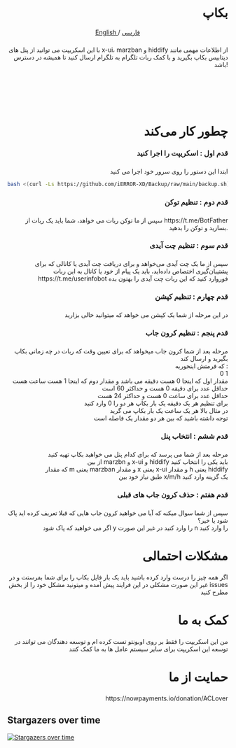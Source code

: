 <h1 align="right">بکاپ</h1>

<p align="center">
 <a href="./README.md">
 English
 </a>
 /
 <a href="./README-fa.md">
 فارسی
 </a>
</p>

###

<p align="right">با این اسکریپت می توانید از پنل های x-ui، marzban و hiddify از اطلاعات مهمی مانند دیتابیس بکاپ بگیرید و با کمک ربات تلگرام به تلگرام ارسال کنید تا همیشه در دسترس باشد!</p>

###

<br clear="both">

<p align="left">‏<br>‏</p>

###

<h1 align="right">چطور کار می‌کند</h1>

###

<h3 align="right">قدم اول : اسکریپت را اجرا کنید</h3>

###

<p align="right">ابتدا این دستور را روی سرور خود اجرا می کنید</p>
  
```bash
bash <(curl -Ls https://github.com/iERROR-XD/Backup/raw/main/backup.sh)
``` 

###

<h3 align="right">قدم دوم : تنظیم توکن</h3>

###

<p align="right">سپس از ما توکن ربات می خواهد، شما باید یک ربات از https://t.me/BotFather بسازید و توکن را بدهید.</p>

###

<h3 align="right">قدم سوم : تنظیم چت آیدی</h3>

###

<p align="right">سپس از ما یک چت آیدی می‌خواهد و برای دریافت چت آیدی یا کانالی که برای پشتیبان‌گیری اختصاص داده‌اید، باید یک پیام از خود یا کانال به این ربات https://t.me/userinfobot فوروارد کنید که این ربات چت آیدی را بهتون بده</p>

###

<h3 align="right">قدم چهارم : تنظیم کپشن</h3>

###

<p align="right">در این مرحله از شما یک کپشن می خواهد که میتوانید خالی بزارید</p>

###

<h3 align="right">قدم پنجم : تنظیم کرون جاب</h3>

###

<p align="right">مرحله بعد از شما کرون جاب میخواهد که برای تعیین وقت که ربات در چه زمانی بکاپ بگیرید و ارسال کند<br>که فرمتش اینجوریه : <br>0 1<br>مقدار اول که اینجا 0 هست دقیقه می باشد و مقدار دوم که اینجا 1 هست ساعت هست<br>حداقل عدد برای دقیقه 0 هست و حداکثر 60 است<br>حداقل عدد برای ساعت 0 هست و حداکثر 24 هست<br>برای تنظیم هر یک دقیقه یک بار بکاپ هر دو را 0 وارد کنید<br>در مثال بالا هر یک ساعت یک بار بکاپ می گرید <br>توجه داشته باشید که بین هر دو مقدار یک فاصله است</p>

###

<h3 align="right">قدم ششم : انتخاب پنل</h3>

###

<p align="right">مرحله بعد از شما می پرسد که برای کدام پنل می خواهید بکاپ تهیه کنید<br>از بین marzbn و x-ui و hiddify  باید یکی را انتخاب کنید<br>که مقدار m یعنی marzban و مقدار x یعنی x-ui و مقدار h یعنی hiddify <br>طبق نیاز خود بین x/m/h یک گزینه وارد کنید</p>

###

<h3 align="right">قدم هفتم : حذف کرون جاب های قبلی</h3>

###

<p align="right">سپس از شما سوال میکنه که آیا می خواهید کرون جاب هایی که قبلا تعریف کرده اید پاک شود یا خیر؟<br>اگر می خواهید که پاک شود y را وارد کنید در غیر این صورت n را وارد کنید</p>

###

<h1 align="right">مشکلات احتمالی</h1>

###

<p align="right">اگر همه چیز را درست وارد کرده باشید باید یک بار فایل بکاپ را برای شما بفرستت و در غیر این صورت مشکلی در این فرایند پیش آمده و میتونید مشکل خود را از بخش issues مطرح کنید</p>

###

<h1 align="right">کمک به ما</h1>

###

<p align="right">من این اسکریپت را فقط بر روی اوبونتو تست کرده ام و توسعه دهندگان می توانند در توسعه این اسکریپت برای سایر سیستم عامل ها به ما کمک کنند</p>

###

<h1 align="right">حمایت از ما</h1>

###

<p align="right">https://nowpayments.io/donation/ACLover</p>

###

## Stargazers over time

[![Stargazers over time](https://starchart.cc/AC-Lover/backup.svg)](https://starchart.cc/AC-Lover/backup)
